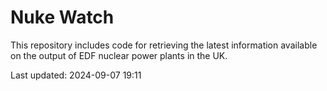 # Nuke Watch

This repository includes code for retrieving the latest information available on the output of EDF nuclear power plants in the UK.

Last updated: 2024-09-07 19:11